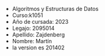 
- Algoritmos y Estructuras de Datos
- Curso:k1051
- Año de cursada: 2023
- Legajo: 2095014
- Apellido: Zajdenberg
- Nombre: Martín
- la version es 201402 
